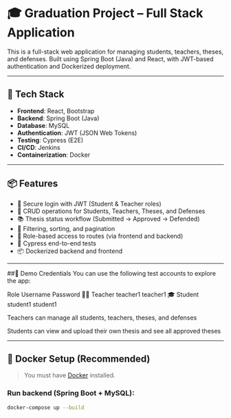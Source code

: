 # 🎓 Graduation Project – Full Stack Application

This is a full-stack web application for managing students, teachers, theses, and defenses. Built using Spring Boot (Java) and React, with JWT-based authentication and Dockerized deployment.

---

## 🚀 Tech Stack

- **Frontend**: React, Bootstrap
- **Backend**: Spring Boot (Java)
- **Database**: MySQL
- **Authentication**: JWT (JSON Web Tokens)
- **Testing**: Cypress (E2E)
- **CI/CD**: Jenkins
- **Containerization**: Docker

---

## 📦 Features

- 🔐 Secure login with JWT (Student & Teacher roles)
- 📄 CRUD operations for Students, Teachers, Theses, and Defenses
- 📚 Thesis status workflow (Submitted → Approved → Defended)
- 🔎 Filtering, sorting, and pagination
- 🎯 Role-based access to routes (via frontend and backend)
- 🧪 Cypress end-to-end tests
- 📦 Dockerized backend and frontend

---

##🔐 Demo Credentials
You can use the following test accounts to explore the app:

Role	    Username	Password
👨‍🏫 Teacher	teacher1	teacher1
🎓 Student	student1	student1

Teachers can manage all students, teachers, theses, and defenses

Students can view and upload their own thesis and see all approved theses

---

## 🐳 Docker Setup (Recommended)

> You must have [Docker](https://www.docker.com/) installed.

### Run backend (Spring Boot + MySQL):

```bash
docker-compose up --build
```


